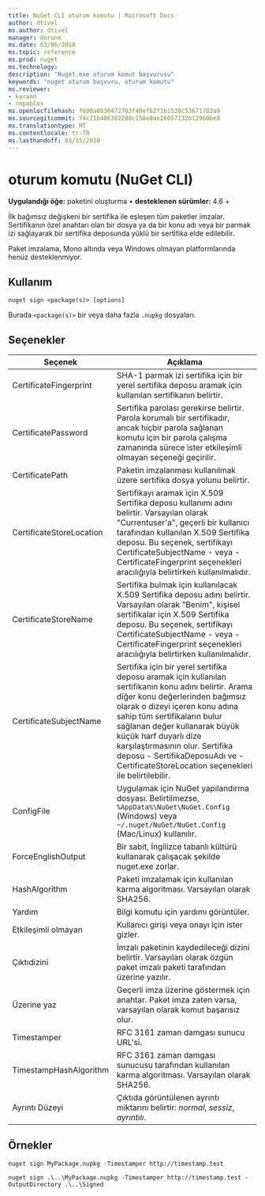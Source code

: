 ```yaml
---
title: NuGet CLI oturum komutu | Microsoft Docs
author: dtivel
ms.author: dtivel
manager: doronm
ms.date: 03/06/2018
ms.topic: reference
ms.prod: nuget
ms.technology: 
description: "Nuget.exe oturum komut başvurusu"
keywords: "nuget oturum başvuru, oturum komutu"
ms.reviewer:
- karann
- rmpablos
ms.openlocfilehash: f600a0830472703f40ef62f1b1538c53671703a9
ms.sourcegitcommit: 74c21b406302288c158e8ae26057132b12960be8
ms.translationtype: MT
ms.contentlocale: tr-TR
ms.lasthandoff: 03/15/2018
---
```

# <a name="sign-command-nuget-cli"></a>oturum komutu (NuGet CLI)

**Uygulandığı öğe:** paketini oluşturma &bullet; **desteklenen sürümler:** 4.6 +

İlk bağımsız değişkeni bir sertifika ile eşleşen tüm paketler imzalar. Sertifikanın özel anahtarı olan bir dosya ya da bir konu adı veya bir parmak izi sağlayarak bir sertifika deposunda yüklü bir sertifika elde edilebilir.

Paket imzalama, Mono altında veya Windows olmayan platformlarında henüz desteklenmiyor.

## <a name="usage"></a>Kullanım

```cli
nuget sign <package(s)> [options]
```

Burada `<package(s)>` bir veya daha fazla `.nupkg` dosyaları.

## <a name="options"></a>Seçenekler

| Seçenek | Açıklama |
| --- | --- |
| CertificateFingerprint | SHA-1 parmak izi sertifika için bir yerel sertifika deposu aramak için kullanılan sertifikanın belirtir. |
| CertificatePassword | Sertifika parolası gerekirse belirtir. Parola korumalı bir sertifikadır, ancak hiçbir parola sağlanan komutu için bir parola çalışma zamanında sürece ister etkileşimli olmayan seçeneği geçirilir. |
| CertificatePath | Paketin imzalanması kullanılmak üzere sertifika dosya yolunu belirtir. |
| CertificateStoreLocation | Sertifikayı aramak için X.509 Sertifika deposu kullanımı adını belirtir. Varsayılan olarak "Currentuser'a", geçerli bir kullanıcı tarafından kullanılan X.509 Sertifika deposu. Bu seçenek, sertifikayı CertificateSubjectName - veya - CertificateFingerprint seçenekleri aracılığıyla belirtirken kullanılmalıdır. |
| CertificateStoreName | Sertifika bulmak için kullanılacak X.509 Sertifika deposu adını belirtir. Varsayılan olarak "Benim", kişisel sertifikalar için X.509 Sertifika deposu. Bu seçenek, sertifikayı CertificateSubjectName - veya - CertificateFingerprint seçenekleri aracılığıyla belirtirken kullanılmalıdır. |
| CertificateSubjectName | Sertifika için bir yerel sertifika deposu aramak için kullanılan sertifikanın konu adını belirtir.  Arama diğer konu değerlerinden bağımsız olarak o dizeyi içeren konu adına sahip tüm sertifikaların bulur sağlanan değer kullanarak büyük küçük harf duyarlı dize karşılaştırmasının olur.  Sertifika deposu - SertifikaDeposuAdı ve - CertificateStoreLocation seçenekleri ile belirtilebilir. |
| ConfigFile | Uygulamak için NuGet yapılandırma dosyası. Belirtilmezse, `%AppData%\NuGet\NuGet.Config` (Windows) veya `~/.nuget/NuGet/NuGet.Config` (Mac/Linux) kullanılır.|
| ForceEnglishOutput | Bir sabit, İngilizce tabanlı kültürü kullanarak çalışacak şekilde nuget.exe zorlar. |
| HashAlgorithm | Paketi imzalamak için kullanılan karma algoritması. Varsayılan olarak SHA256. |
| Yardım | Bilgi komutu için yardımı görüntüler. |
| Etkileşimli olmayan | Kullanıcı girişi veya onayı için ister gizler. |
| Çıktıdizini | İmzalı paketinin kaydedileceği dizini belirtir. Varsayılan olarak özgün paket imzalı paketi tarafından üzerine yazılır. |
| Üzerine yaz | Geçerli imza üzerine göstermek için anahtar. Paket imza zaten varsa, varsayılan olarak komut başarısız olur. |
| Timestamper | RFC 3161 zaman damgası sunucu URL'si. |
| TimestampHashAlgorithm | RFC 3161 zaman damgası sunucusu tarafından kullanılan karma algoritması. Varsayılan olarak SHA256. |
| Ayrıntı Düzeyi | Çıktıda görüntülenen ayrıntı miktarını belirtir: *normal*, *sessiz*, *ayrıntılı*. |

## <a name="examples"></a>Örnekler

```cli
nuget sign MyPackage.nupkg -Timestamper http://timestamp.test

nuget sign .\..\MyPackage.nupkg -Timestamper http://timestamp.test -OutputDirectory .\..\Signed
```